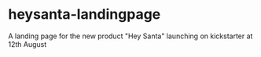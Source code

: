 # heysanta-landingpage
A landing page for the new product "Hey Santa" launching on kickstarter at 12th August
